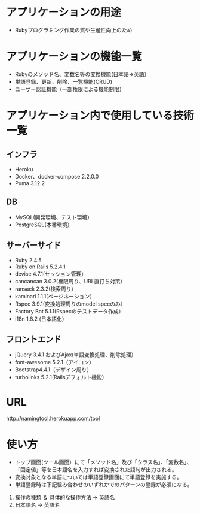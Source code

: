 # アプリケーションの用途
- Rubyプログラミング作業の質や生産性向上のため

# アプリケーションの機能一覧
- Rubyのメソッド名、変数名等の変換機能(日本語→英語）
- 単語登録、更新、削除、一覧機能(CRUD)
- ユーザー認証機能（一部権限による機能制限）

# アプリケーション内で使用している技術一覧
## インフラ
- Heroku
- Docker、docker-compose 2.2.0.0
- Puma 3.12.2

## DB
- MySQL(開発環境、テスト環境）
- PostgreSQL(本番環境）

## サーバーサイド
- Ruby 2.4.5
- Ruby on Rails 5.2.4.1
- devise 4.7.1(セッション管理）
- cancancan 3.0.2(権限周り、URL直打ち対策）
- ransack 2.3.2(検索周り）
- kaminari 1.1.1(ページネーション）
- Rspec 3.9.1(変換処理周りのmodel specのみ）
- Factory Bot 5.1.1(Rspecのテストデータ作成）
- i18n 1.8.2 (日本語化）

## フロントエンド
- jQuery 3.4.1 およびAjax(単語変換処理、削除処理）
- font-awesome 5.2.1（アイコン）
- Bootstrap4.4.1（デザイン周り）
- turbolinks 5.2.1(Railsデフォルト機能）

# URL
http://namingtool.herokuapp.com/tool

# 使い方
- トップ画面(ツール画面）にて「メソッド名」及び「クラス名」、「変数名」、「固定値」等を日本語名を入力すれば変換された語句が出力される。
- 変換対象となる単語については単語登録画面にて単語登録を実施する。
- 単語登録時は下記組み合わせのいずれかでのパターンの登録が必須になる。
1. 操作の種類 ＆ 具体的な操作方法 → 英語名
2. 日本語名 → 英語名



